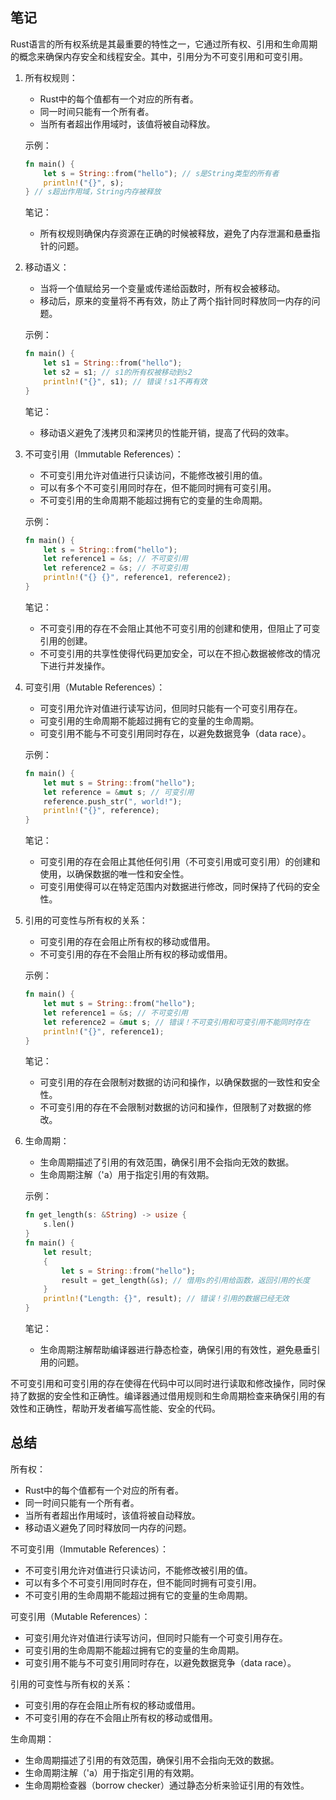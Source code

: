## 笔记
Rust语言的所有权系统是其最重要的特性之一，它通过所有权、引用和生命周期的概念来确保内存安全和线程安全。其中，引用分为不可变引用和可变引用。

1. 所有权规则：
   - Rust中的每个值都有一个对应的所有者。
   - 同一时间只能有一个所有者。
   - 当所有者超出作用域时，该值将被自动释放。

   示例：
   ```rust
   fn main() {
       let s = String::from("hello"); // s是String类型的所有者
       println!("{}", s);
   } // s超出作用域，String内存被释放
   ```

   笔记：
   - 所有权规则确保内存资源在正确的时候被释放，避免了内存泄漏和悬垂指针的问题。

2. 移动语义：
   - 当将一个值赋给另一个变量或传递给函数时，所有权会被移动。
   - 移动后，原来的变量将不再有效，防止了两个指针同时释放同一内存的问题。

   示例：
   ```rust
   fn main() {
       let s1 = String::from("hello");
       let s2 = s1; // s1的所有权被移动到s2
       println!("{}", s1); // 错误！s1不再有效
   }
   ```

   笔记：
   - 移动语义避免了浅拷贝和深拷贝的性能开销，提高了代码的效率。

3. 不可变引用（Immutable References）：
   - 不可变引用允许对值进行只读访问，不能修改被引用的值。
   - 可以有多个不可变引用同时存在，但不能同时拥有可变引用。
   - 不可变引用的生命周期不能超过拥有它的变量的生命周期。

   示例：
   ```rust
   fn main() {
       let s = String::from("hello");
       let reference1 = &s; // 不可变引用
       let reference2 = &s; // 不可变引用
       println!("{} {}", reference1, reference2);
   }
   ```

   笔记：
   - 不可变引用的存在不会阻止其他不可变引用的创建和使用，但阻止了可变引用的创建。
   - 不可变引用的共享性使得代码更加安全，可以在不担心数据被修改的情况下进行并发操作。

4. 可变引用（Mutable References）：
   - 可变引用允许对值进行读写访问，但同时只能有一个可变引用存在。
   - 可变引用的生命周期不能超过拥有它的变量的生命周期。
   - 可变引用不能与不可变引用同时存在，以避免数据竞争（data race）。

   示例：
   ```rust
   fn main() {
       let mut s = String::from("hello");
       let reference = &mut s; // 可变引用
       reference.push_str(", world!");
       println!("{}", reference);
   }
   ```

   笔记：
   - 可变引用的存在会阻止其他任何引用（不可变引用或可变引用）的创建和使用，以确保数据的唯一性和安全性。
   - 可变引用使得可以在特定范围内对数据进行修改，同时保持了代码的安全性。

5. 引用的可变性与所有权的关系：
   - 可变引用的存在会阻止所有权的移动或借用。
   - 不可变引用的存在不会阻止所有权的移动或借用。

   示例：
   ```rust
   fn main() {
       let mut s = String::from("hello");
       let reference1 = &s; // 不可变引用
       let reference2 = &mut s; // 错误！不可变引用和可变引用不能同时存在
       println!("{}", reference1);
   }
   ```

   笔记：
   - 可变引用的存在会限制对数据的访问和操作，以确保数据的一致性和安全性。
   - 不可变引用的存在不会限制对数据的访问和操作，但限制了对数据的修改。

6. 生命周期：
   - 生命周期描述了引用的有效范围，确保引用不会指向无效的数据。
   - 生命周期注解（'a）用于指定引用的有效期。

   示例：
   ```rust
   fn get_length(s: &String) -> usize {
       s.len()
   }
   fn main() {
       let result;
       {
           let s = String::from("hello");
           result = get_length(&s); // 借用s的引用给函数，返回引用的长度
       }
       println!("Length: {}", result); // 错误！引用的数据已经无效
   }
   ```

   笔记：
   - 生命周期注解帮助编译器进行静态检查，确保引用的有效性，避免悬垂引用的问题。

不可变引用和可变引用的存在使得在代码中可以同时进行读取和修改操作，同时保持了数据的安全性和正确性。编译器通过借用规则和生命周期检查来确保引用的有效性和正确性，帮助开发者编写高性能、安全的代码。

## 总结

所有权：
- Rust中的每个值都有一个对应的所有者。
- 同一时间只能有一个所有者。
- 当所有者超出作用域时，该值将被自动释放。
- 移动语义避免了同时释放同一内存的问题。

不可变引用（Immutable References）：
- 不可变引用允许对值进行只读访问，不能修改被引用的值。
- 可以有多个不可变引用同时存在，但不能同时拥有可变引用。
- 不可变引用的生命周期不能超过拥有它的变量的生命周期。

可变引用（Mutable References）：
- 可变引用允许对值进行读写访问，但同时只能有一个可变引用存在。
- 可变引用的生命周期不能超过拥有它的变量的生命周期。
- 可变引用不能与不可变引用同时存在，以避免数据竞争（data race）。

引用的可变性与所有权的关系：
- 可变引用的存在会阻止所有权的移动或借用。
- 不可变引用的存在不会阻止所有权的移动或借用。

生命周期：
- 生命周期描述了引用的有效范围，确保引用不会指向无效的数据。
- 生命周期注解（'a）用于指定引用的有效期。
- 生命周期检查器（borrow checker）通过静态分析来验证引用的有效性。


